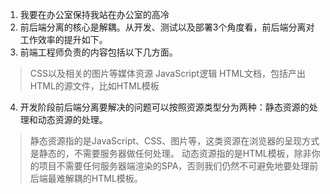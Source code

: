 
1. 我要在办公室保持我站在办公室的高冷 
2.  前后端分离的核心是解耦。从开发、测试以及部署3个角度看，前后端分离对工作效率的提升如下。
3.  前端工程师负责的内容包括以下几方面。
   > CSS以及相关的图片等媒体资源
   > JavaScript逻辑
   > HTML文档，包括产出HTML的源文件，比如HTML模板

4.  开发阶段前后端分离要解决的问题可以按照资源类型分为两种：静态资源的处理和动态资源的处理。
   > 静态资源指的是JavaScript、CSS、图片等，这类资源在浏览器的呈现方式是静态的，不需要服务器做任何处理。
   > 动态资源指的是HTML模板，除非你的项目不需要任何服务器端渲染的SPA，否则我们仍然不可避免地要处理前后端最难解耦的HTML模板。
   
